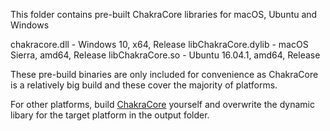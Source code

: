 This folder contains pre-built ChakraCore libraries for macOS, Ubuntu and Windows

chakracore.dll - Windows 10, x64, Release
libChakraCore.dylib - macOS Sierra, amd64, Release
libChakraCore.so - Ubuntu 16.04.1, amd64, Release


These pre-build binaries are only included for convenience as ChakraCore is a relatively big build and these cover the majority of platforms.

For other platforms, build [ChakraCore](https://github.com/microsoft/chakracore/) yourself and overwrite the dynamic libary for the target platform in the output folder.
